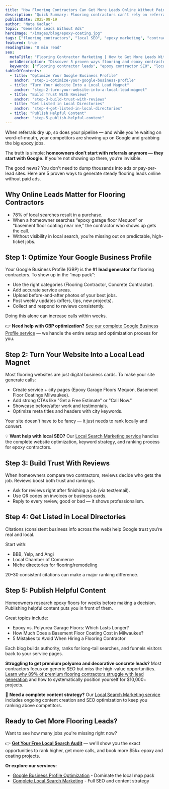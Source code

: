 ```yaml
---
title: "How Flooring Contractors Can Get More Leads Online Without Paid Ads"
description: "Quick Summary: Flooring contractors can't rely on referrals alone. By optimizing your Google Business Profile, improving your website, building reviews, and publishing helpful content, you can turn Google into your most consistent source of new leads."
publishDate: 2025-08-19
author: "Nate Kadlac"
topic: "Generate Leads Without Ads"
heroImage: "/images/blog/epoxy-coating.jpg"
tags: ["flooring contractors", "local SEO", "epoxy marketing", "contractor leads"]
featured: true
readingTime: "8 min read"
seo:
  metaTitle: "Flooring Contractor Marketing | How to Get More Leads Without Ads"
  metaDescription: "Discover 5 proven ways flooring and epoxy contractors can generate steady leads online without paid ads — from Google Business Profile optimization to review strategies."
  keywords: ["flooring contractor leads", "epoxy contractor SEO", "local SEO for contractors", "garage floor marketing"]
tableOfContents:
  - title: "Optimize Your Google Business Profile"
    anchor: "step-1-optimize-your-google-business-profile"
  - title: "Turn Your Website Into a Local Lead Magnet"
    anchor: "step-2-turn-your-website-into-a-local-lead-magnet"
  - title: "Build Trust With Reviews"
    anchor: "step-3-build-trust-with-reviews"
  - title: "Get Listed in Local Directories"
    anchor: "step-4-get-listed-in-local-directories"
  - title: "Publish Helpful Content"
    anchor: "step-5-publish-helpful-content"
---
```


When referrals dry up, so does your pipeline — and while you’re waiting on word-of-mouth, your competitors are showing up on Google and grabbing the big epoxy jobs.

The truth is simple: **homeowners don’t start with referrals anymore — they start with Google.** If you’re not showing up there, you’re invisible.  

The good news? You don't need to dump thousands into ads or pay-per-lead sites. Here are 5 proven ways to generate steady flooring leads online without paid ads.  

<!-- TABLE_OF_CONTENTS -->


## Why Online Leads Matter for Flooring Contractors

- 78% of local searches result in a purchase.  
- When a homeowner searches “epoxy garage floor Mequon” or “basement floor coating near me,” the contractor who shows up gets the call.  
- Without visibility in local search, you’re missing out on predictable, high-ticket jobs.  



## Step 1: Optimize Your Google Business Profile

Your Google Business Profile (GBP) is the **#1 lead generator** for flooring contractors. To show up in the “map pack”:  

- Use the right categories (Flooring Contractor, Concrete Contractor).  
- Add accurate service areas.  
- Upload before-and-after photos of your best jobs.  
- Post weekly updates (offers, tips, new projects).  
- Collect and respond to reviews consistently.  

Doing this alone can increase calls within weeks.

👉 **Need help with GBP optimization?** [See our complete Google Business Profile service](/services/flooring-contractor-gbp-optimization/) — we handle the entire setup and optimization process for you.  



## Step 2: Turn Your Website Into a Local Lead Magnet

Most flooring websites are just digital business cards. To make your site generate calls:  

- Create service + city pages (Epoxy Garage Floors Mequon, Basement Floor Coatings Milwaukee).  
- Add strong CTAs like "Get a Free Estimate" or "Call Now."  
- Showcase before/after work and testimonials.  
- Optimize meta titles and headers with city keywords.  

<!-- PULL_QUOTE: Too many flooring websites are basically online business cards. -->

Your site doesn't have to be fancy — it just needs to rank locally and convert.

💡 **Want help with local SEO?** Our [Local Search Marketing service](/services/flooring-contractors-seo/) handles the complete website optimization, keyword strategy, and ranking process for epoxy contractors.  


## Step 3: Build Trust With Reviews

When homeowners compare two contractors, reviews decide who gets the job. Reviews boost both trust and rankings.  

- Ask for reviews right after finishing a job (via text/email).  
- Use QR codes on invoices or business cards.  
- Reply to every review, good or bad — it shows professionalism.  



## Step 4: Get Listed in Local Directories

Citations (consistent business info across the web) help Google trust you’re real and local.  

Start with:  
- BBB, Yelp, and Angi  
- Local Chamber of Commerce  
- Niche directories for flooring/remodeling  

20–30 consistent citations can make a major ranking difference.  



## Step 5: Publish Helpful Content

Homeowners research epoxy floors for weeks before making a decision. Publishing helpful content puts you in front of them.  

Great topics include:  
- Epoxy vs. Polyurea Garage Floors: Which Lasts Longer?  
- How Much Does a Basement Floor Coating Cost in Milwaukee?  
- 5 Mistakes to Avoid When Hiring a Flooring Contractor  

Each blog builds authority, ranks for long-tail searches, and funnels visitors back to your service pages.

**Struggling to get premium polyurea and decorative concrete leads?** Most contractors focus on generic SEO but miss the high-value opportunities. [Learn why 89% of premium flooring contractors struggle with lead generation](/articles/why-premium-flooring-contractors-struggle-lead-generation/) and how to systematically position yourself for $10,000+ projects.

📝 **Need a complete content strategy?** Our [Local Search Marketing service](/services/flooring-contractors-seo/) includes ongoing content creation and SEO optimization to keep you ranking above competitors.  

## Ready to Get More Flooring Leads?

Want to see how many jobs you're missing right now?  

👉 [**Get Your Free Local Search Audit**](/free-audit/) — we'll show you the exact opportunities to rank higher, get more calls, and book more $5k+ epoxy and coating projects.

**Or explore our services:**
- [Google Business Profile Optimization](/services/flooring-contractor-gbp-optimization/) - Dominate the local map pack
- [Complete Local Search Marketing](/services/flooring-contractors-seo/) - Full SEO and content strategy  